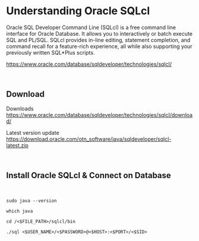 # Understanding Oracle SQLcl
Oracle SQL Developer Command Line (SQLcl) is a free command line interface for Oracle Database. It allows you to interactively or batch execute SQL and PL/SQL. SQLcl provides in-line editing, statement completion, and command recall for a feature-rich experience, all while also supporting your previously written SQL*Plus scripts.

https://www.oracle.com/database/sqldeveloper/technologies/sqlcl/

<br>


## Download

Downloads <br>
https://www.oracle.com/database/sqldeveloper/technologies/sqlcl/download/

Latest version update <br>
https://download.oracle.com/otn_software/java/sqldeveloper/sqlcl-latest.zip


<br>

## Install Oracle SQLcl & Connect on Database

<br>

```shell
sudo java --version
```

```shell
which java
```

```shell
cd /<$FILE_PATH>/sqlcl/bin
```

```shell
./sql <$USER_NAME>/<$PASSWORD>@<$HOST>:<$PORT>/<$SID>
```
